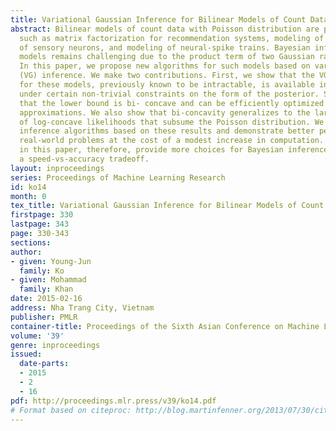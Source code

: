 ```yaml
---
title: Variational Gaussian Inference for Bilinear Models of Count Data
abstract: Bilinear models of count data with Poisson distribution are popular in applications
  such as matrix factorization for recommendation systems, modeling of receptive fields
  of sensory neurons, and modeling of neural-spike trains. Bayesian inference in such
  models remains challenging due to the product term of two Gaussian random vectors.
  In this paper, we propose new algorithms for such models based on variational Gaussian
  (VG) inference. We make two contributions. First, we show that the VG lower bound
  for these models, previously known to be intractable, is available in closed form
  under certain non-trivial constraints on the form of the posterior. Second, we show
  that the lower bound is bi- concave and can be efficiently optimized for mean-field
  approximations. We also show that bi-concavity generalizes to the larger family
  of log-concave likelihoods that subsume the Poisson distribution. We present new
  inference algorithms based on these results and demonstrate better performance on
  real-world problems at the cost of a modest increase in computation. Our contributions
  in this paper, therefore, provide more choices for Bayesian inference in terms of
  a speed-vs-accuracy tradeoff.
layout: inproceedings
series: Proceedings of Machine Learning Research
id: ko14
month: 0
tex_title: Variational Gaussian Inference for Bilinear Models of Count Data
firstpage: 330
lastpage: 343
page: 330-343
sections: 
author:
- given: Young-Jun
  family: Ko
- given: Mohammad
  family: Khan
date: 2015-02-16
address: Nha Trang City, Vietnam
publisher: PMLR
container-title: Proceedings of the Sixth Asian Conference on Machine Learning
volume: '39'
genre: inproceedings
issued:
  date-parts:
  - 2015
  - 2
  - 16
pdf: http://proceedings.mlr.press/v39/ko14.pdf
# Format based on citeproc: http://blog.martinfenner.org/2013/07/30/citeproc-yaml-for-bibliographies/
---
```

